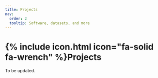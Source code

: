 ```yaml
---
title: Projects
nav:
  order: 2
  tooltip: Software, datasets, and more
---
```


# {% include icon.html icon="fa-solid fa-wrench" %}Projects

To be updated.
